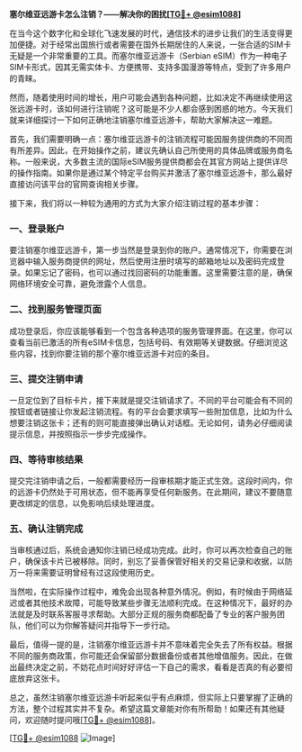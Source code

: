 **塞尔维亚远游卡怎么注销？——解决你的困扰[[TG💪+ @esim1088](https://t.me/s/esim1088)]**

在当今这个数字化和全球化飞速发展的时代，通信技术的进步让我们的生活变得更加便捷。对于经常出国旅行或者需要在国外长期居住的人来说，一张合适的SIM卡无疑是一个非常重要的工具。而塞尔维亚远游卡（Serbian eSIM）作为一种电子SIM卡形式，因其无需实体卡、方便携带、支持多国漫游等特点，受到了许多用户的青睐。

然而，随着使用时间的增长，用户可能会遇到各种问题，比如决定不再继续使用这张远游卡时，该如何进行注销呢？这可能是不少人都会感到困惑的地方。今天我们就来详细探讨一下如何正确地注销塞尔维亚远游卡，帮助大家解决这一难题。

首先，我们需要明确一点：塞尔维亚远游卡的注销流程可能因服务提供商的不同而有所差异。因此，在开始操作之前，建议先确认自己所使用的具体品牌或服务商名称。一般来说，大多数主流的国际eSIM服务提供商都会在其官方网站上提供详尽的操作指南。如果你是通过某个特定平台购买并激活了塞尔维亚远游卡，那么最好直接访问该平台的官网查询相关步骤。

接下来，我们将以一种较为通用的方式为大家介绍注销过程的基本步骤：

### 一、登录账户
要注销塞尔维亚远游卡，第一步当然是登录到你的账户。通常情况下，你需要在浏览器中输入服务商提供的网址，然后使用注册时填写的邮箱地址以及密码完成登录。如果忘记了密码，也可以通过找回密码的功能重置。这里需要注意的是，确保网络环境安全可靠，避免泄露个人信息。

### 二、找到服务管理页面
成功登录后，你应该能够看到一个包含各种选项的服务管理界面。在这里，你可以查看当前已激活的所有eSIM卡信息，包括号码、有效期等关键数据。仔细浏览这些内容，找到你要注销的那个塞尔维亚远游卡对应的条目。

### 三、提交注销申请
一旦定位到了目标卡片，接下来就是提交注销请求了。不同的平台可能会有不同的按钮或者链接让你发起注销流程。有的平台会要求填写一些附加信息，比如为什么想要注销这张卡；还有的则可能直接弹出确认对话框。无论如何，请务必仔细阅读提示信息，并按照指示一步步完成操作。

### 四、等待审核结果
提交完注销申请之后，一般都需要经历一段审核期才能正式生效。这段时间内，你的远游卡仍然处于可用状态，但不能再享受任何新服务。在此期间，建议不要随意更改绑定的信息，以免影响后续处理进度。

### 五、确认注销完成
当审核通过后，系统会通知你注销已经成功完成。此时，你可以再次检查自己的账户，确保该卡片已被移除。同时，别忘了妥善保管好相关的交易记录和收据，以防万一将来需要证明曾经有过这段使用历史。

当然啦，在实际操作过程中，难免会出现各种意外情况。例如，有时候由于网络延迟或者其他技术故障，可能导致某些步骤无法顺利完成。在这种情况下，最好的办法就是及时联系客服寻求帮助。大部分正规的服务商都配备了专业的客户服务团队，他们可以为你解答疑问并指导下一步行动。

最后，值得一提的是，注销塞尔维亚远游卡并不意味着完全失去了所有权益。根据不同的服务商政策，你可能还会保留部分数据备份或者其他增值服务。因此，在做出最终决定之前，不妨花点时间好好评估一下自己的需求，看看是否真的有必要彻底放弃这张卡。

总之，虽然注销塞尔维亚远游卡听起来似乎有点麻烦，但实际上只要掌握了正确的方法，整个过程其实并不复杂。希望这篇文章能对你有所帮助！如果还有其他疑问，欢迎随时提问哦[[TG💪+ @esim1088](https://t.me/s/esim1088)]。

[[TG💪+ @esim1088](https://t.me/s/esim1088) ![Image](https://i.postimg.cc/4NQfJmqS/Snipaste-2025-05-13-00-14-12.png)]